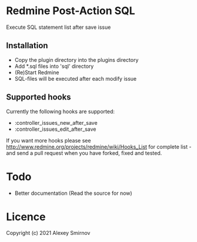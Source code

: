 # Redmine Post-Action SQL

Execute SQL statement list after save issue

## Installation

* Copy the plugin directory into the plugins directory
* Add *.sql files into 'sql' directory
* (Re)Start Redmine
* SQL-files will be executed after each modify issue

## Supported hooks

Currently the following hooks are supported:

* :controller_issues_new_after_save
* :controller_issues_edit_after_save

If you want more hooks please see http://www.redmine.org/projects/redmine/wiki/Hooks_List for complete list - and send a pull request when you have forked, fixed and tested.

# Todo

* Better documentation (Read the source for now)

# Licence

Copyright (c) 2021 Alexey Smirnov
